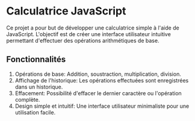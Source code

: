 # Calculatrice JavaScript

Ce projet a pour but de développer une calculatrice simple à l'aide de JavaScript. L'objectif est de créer une interface utilisateur intuitive permettant d'effectuer des opérations arithmétiques de base.

## Fonctionnalités

1. Opérations de base: Addition, soustraction, multiplication, division.
2. Affichage de l'historique: Les opérations effectuées sont enregistrées dans un historique.
3. Effacement: Possibilité d'effacer le dernier caractère ou l'opération complète.
4. Design simple et intuitif: Une interface utilisateur minimaliste pour une utilisation facile.
   

